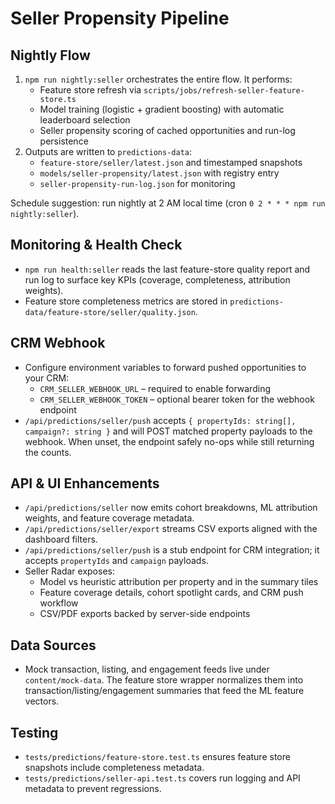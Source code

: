 # Seller Propensity Pipeline

## Nightly Flow

1. `npm run nightly:seller` orchestrates the entire flow. It performs:
   - Feature store refresh via `scripts/jobs/refresh-seller-feature-store.ts`
   - Model training (logistic + gradient boosting) with automatic leaderboard selection
   - Seller propensity scoring of cached opportunities and run-log persistence
2. Outputs are written to `predictions-data`:
   - `feature-store/seller/latest.json` and timestamped snapshots
   - `models/seller-propensity/latest.json` with registry entry
   - `seller-propensity-run-log.json` for monitoring

Schedule suggestion: run nightly at 2 AM local time (cron `0 2 * * * npm run nightly:seller`).

## Monitoring & Health Check

- `npm run health:seller` reads the last feature-store quality report and run log to surface key KPIs (coverage, completeness, attribution weights).
- Feature store completeness metrics are stored in `predictions-data/feature-store/seller/quality.json`.

## CRM Webhook

- Configure environment variables to forward pushed opportunities to your CRM:
  - `CRM_SELLER_WEBHOOK_URL` – required to enable forwarding
  - `CRM_SELLER_WEBHOOK_TOKEN` – optional bearer token for the webhook endpoint
- `/api/predictions/seller/push` accepts `{ propertyIds: string[], campaign?: string }` and will POST matched property payloads to the webhook. When unset, the endpoint safely no-ops while still returning the counts.

## API & UI Enhancements

- `/api/predictions/seller` now emits cohort breakdowns, ML attribution weights, and feature coverage metadata.
- `/api/predictions/seller/export` streams CSV exports aligned with the dashboard filters.
- `/api/predictions/seller/push` is a stub endpoint for CRM integration; it accepts `propertyIds` and `campaign` payloads.
- Seller Radar exposes:
  - Model vs heuristic attribution per property and in the summary tiles
  - Feature coverage details, cohort spotlight cards, and CRM push workflow
  - CSV/PDF exports backed by server-side endpoints

## Data Sources

- Mock transaction, listing, and engagement feeds live under `content/mock-data`. The feature store wrapper normalizes them into transaction/listing/engagement summaries that feed the ML feature vectors.

## Testing

- `tests/predictions/feature-store.test.ts` ensures feature store snapshots include completeness metadata.
- `tests/predictions/seller-api.test.ts` covers run logging and API metadata to prevent regressions.
